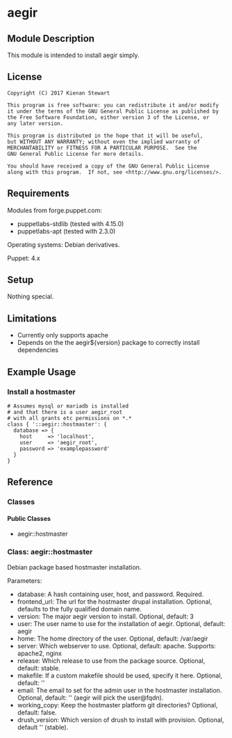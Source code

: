 # aegir

## Module Description

This module is intended to install aegir simply.

## License

    Copyright (C) 2017 Kienan Stewart

    This program is free software: you can redistribute it and/or modify
    it under the terms of the GNU General Public License as published by
    the Free Software Foundation, either version 3 of the License, or
    any later version.

    This program is distributed in the hope that it will be useful,
    but WITHOUT ANY WARRANTY; without even the implied warranty of
    MERCHANTABILITY or FITNESS FOR A PARTICULAR PURPOSE.  See the
    GNU General Public License for more details.

    You should have received a copy of the GNU General Public License
    along with this program.  If not, see <http://www.gnu.org/licenses/>.

## Requirements

Modules from forge.puppet.com:

* puppetlabs-stdlib (tested with 4.15.0)
* puppetlabs-apt (tested with 2.3.0)

Operating systems: Debian derivatives.

Puppet: 4.x

## Setup

Nothing special.

## Limitations

* Currently only supports apache
* Depends on the the aegir${version} package to correctly install dependencies

## Example Usage

### Install a hostmaster

```puppet
# Assumes mysql or mariadb is installed
# and that there is a user aegir_root
# with all grants etc permissions on *.*
class { '::aegir::hostmaster': {
  database => {
    host     => 'localhost',
    user     => 'aegir_root',
    password => 'examplepassword'
  }
}
```

## Reference

### Classes

#### Public Classes

* aegir::hostmaster

### Class: aegir::hostmaster

Debian package based hostmaster installation.

Parameters:

* database: A hash containing user, host, and password. Required.
* frontend_url: The url for the hostmaster drupal installation. Optional, defaults to the fully qualified domain name.
* version: The major aegir version to install. Optional, default: 3
* user: The user name to use for the installation of aegir. Optional, default: aegir
* home: The home directory of the user. Optional, default: /var/aegir
* server: Which webserver to use. Optional, default: apache. Supports: apache2, nginx
* release: Which release to use from the package source. Optional, default: stable.
* makefile: If a custom makefile should be used, specify it here. Optional, default: ''
* email: The email to set for the admin user in the hostmaster installation. Optional, default: '' (aegir will pick the user@fqdn).
* working_copy: Keep the hostmaster platform git directories? Optional, default: false.
* drush_version: Which version of drush to install with provision. Optional, default '' (stable).

